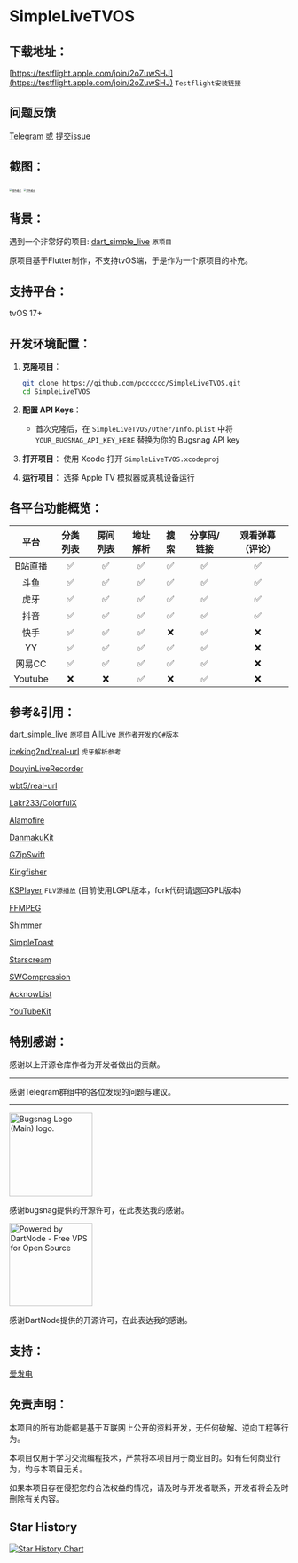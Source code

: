 # SimpleLiveTVOS

## 下载地址：

[https://testflight.apple.com/join/2oZuwSHJ](https://testflight.apple.com/join/2oZuwSHJ) `Testflight安装链接`

## 问题反馈

[Telegram](https://t.me/+N1BDeo05leU0OWVl) 或 [提交issue](https://github.com/pcccccc/SimpleLiveTVOS/issues/new/choose)

## 截图：

  <img src="./ScreenShot/normal.png" alt="浅色模式" style="zoom:30%;" />

  <img src="./ScreenShot/dark_mode.png" alt="深色模式" style="zoom:30%;" />

## 背景：

遇到一个非常好的项目:  [dart_simple_live](https://github.com/xiaoyaocz/dart_simple_live/) `原项目`

原项目基于Flutter制作，不支持tvOS端，于是作为一个原项目的补充。

## 支持平台：

tvOS 17+ 

## 开发环境配置：

1. **克隆项目**：
   ```bash
   git clone https://github.com/pcccccc/SimpleLiveTVOS.git
   cd SimpleLiveTVOS
   ```

2. **配置 API Keys**：
   - 首次克隆后，在 `SimpleLiveTVOS/Other/Info.plist` 中将 `YOUR_BUGSNAG_API_KEY_HERE` 替换为你的 Bugsnag API key

3. **打开项目**：
   使用 Xcode 打开 `SimpleLiveTVOS.xcodeproj`

4. **运行项目**：
   选择 Apple TV 模拟器或真机设备运行

## 各平台功能概览：

|  平台   | 分类列表 | 房间列表 | 地址解析 | 搜索 | 分享码/链接 | 观看弹幕（评论） |
| :-----: | :------: | :------: | :------: | :--: | :---------: | :--------------: |
| B站直播 |    ✅     |    ✅     |    ✅     |  ✅   |      ✅      |        ✅         |
|  斗鱼   |    ✅     |    ✅     |    ✅     |  ✅   |      ✅      |        ✅         |
|  虎牙   |    ✅     |    ✅     |    ✅     |  ✅   |      ✅      |        ✅         |
|  抖音   |    ✅     |    ✅     |    ✅     |  ✅   |      ✅      |        ✅         |
|  快手   |    ✅     |    ✅     |    ✅     |  ❌   |      ✅      |        ❌         |
|   YY    |    ✅     |    ✅     |    ✅     |  ✅   |      ✅      |        ❌         |
| 网易CC  |    ✅     |    ✅     |    ✅     |  ✅   |      ✅      |        ❌         |
| Youtube |    ❌     |    ❌     |    ✅     |  ❌   |      ✅      |        ❌         |



## 参考&引用：

[dart_simple_live](https://github.com/xiaoyaocz/dart_simple_live/) `原项目`  [AllLive](https://github.com/xiaoyaocz/AllLive) `原作者开发的C#版本`

[iceking2nd/real-url](https://github.com/iceking2nd/real-url) `虎牙解析参考`

[DouyinLiveRecorder](https://github.com/ihmily/DouyinLiveRecorder)

[wbt5/real-url](https://github.com/wbt5/real-url)

[Lakr233/ColorfulX](https://github.com/Lakr233/ColorfulX)

[Alamofire](https://github.com/Alamofire/Alamofire)

[DanmakuKit](https://github.com/qyz777/DanmakuKit)

[GZipSwift](https://github.com/1024jp/GzipSwift)

[Kingfisher](https://github.com/onevcat/Kingfisher)

[KSPlayer](https://github.com/kingslay/KSPlayer) `FLV源播放` (目前使用LGPL版本，fork代码请退回GPL版本)

[FFMPEG](https://github.com/FFmpeg/FFmpeg)

[Shimmer](https://github.com/markiv/SwiftUI-Shimmer)

[SimpleToast](https://github.com/sanzaru/SimpleToast)

[Starscream](https://github.com/daltoniam/Starscream)

[SWCompression](https://github.com/tsolomko/SWCompression)

[AcknowList](https://github.com/vtourraine/AcknowList)

[YouTubeKit](https://github.com/alexeichhorn/YouTubeKit)


## 特别感谢：

感谢以上开源仓库作者为开发者做出的贡献。

---

感谢Telegram群组中的各位发现的问题与建议。

---

<a href="https://www.bugsnag.com" target="_blank"><img src="https://images.typeform.com/images/QKuaAssrFCq7/image/default-firstframe.png" alt="Bugsnag Logo (Main) logo." width="150"></a>

感谢bugsnag提供的开源许可，在此表达我的感谢。


<a href="https://dartnode.com" target="_blank"><img src="https://dartnode.com/branding/DN-Open-Source-sm.png" alt="Powered by DartNode - Free VPS for Open Source" width="150"></a>

感谢DartNode提供的开源许可，在此表达我的感谢。

## 支持：

[爱发电](https://afdian.com/a/laopc)

## 免责声明：

本项目的所有功能都是基于互联网上公开的资料开发，无任何破解、逆向工程等行为。

本项目仅用于学习交流编程技术，严禁将本项目用于商业目的。如有任何商业行为，均与本项目无关。

如果本项目存在侵犯您的合法权益的情况，请及时与开发者联系，开发者将会及时删除有关内容。

## Star History

<a href="https://www.star-history.com/#pcccccc/SimpleLiveTVOS&Date">
 <picture>
   <source media="(prefers-color-scheme: dark)" srcset="https://api.star-history.com/svg?repos=pcccccc/SimpleLiveTVOS&type=Date&theme=dark" />
   <source media="(prefers-color-scheme: light)" srcset="https://api.star-history.com/svg?repos=pcccccc/SimpleLiveTVOS&type=Date" />
   <img alt="Star History Chart" src="https://api.star-history.com/svg?repos=pcccccc/SimpleLiveTVOS&type=Date" />
 </picture>
</a>
